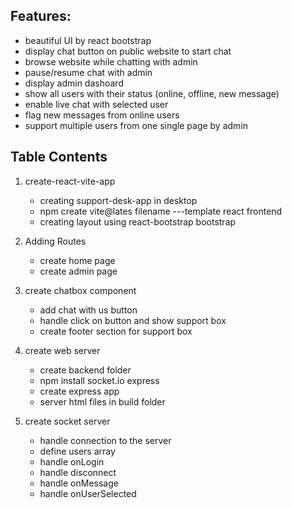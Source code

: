 ## Features:

- beautiful UI by react bootstrap
- display chat button on public website to start chat
- browse website while chatting with admin
- pause/resume chat with admin
- display admin dashoard
- show all users with their status (online, offline, new message)
- enable live chat with selected user
- flag new messages from online users
- support multiple users from one single page by admin

## Table Contents

1. create-react-vite-app

   - creating support-desk-app in desktop
   - npm create vite@lates filename ---template react frontend
   - creating layout using react-bootstrap bootstrap

2. Adding Routes

   - create home page
   - create admin page

3. create chatbox component

   - add chat with us button
   - handle click on button and show support box
   - create footer section for support box

4. create web server

   - create backend folder
   - npm install socket.io express
   - create express app
   - server html files in build folder

5. create socket server
   - handle connection to the server
   - define users array
   - handle onLogin
   - handle disconnect
   - handle onMessage
   - handle onUserSelected
